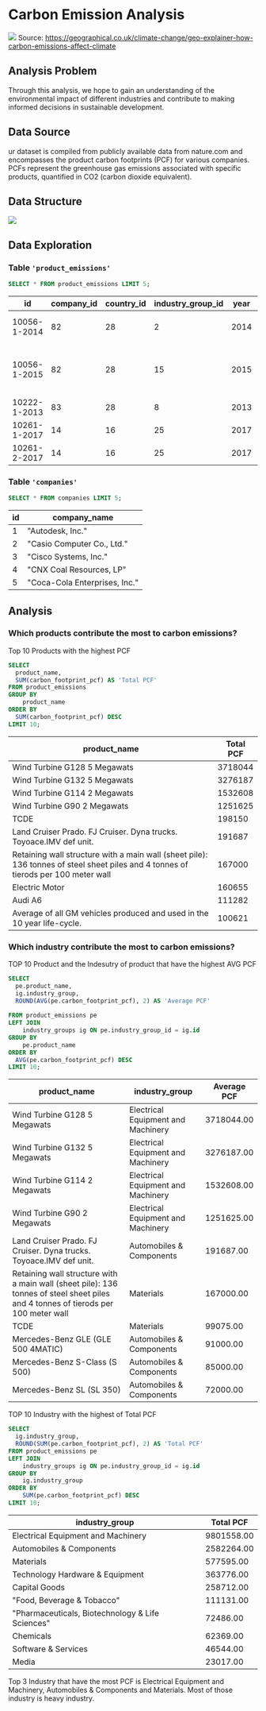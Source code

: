 # Carbon Emission Analysis
![](https://github.com/nguyenngoctu-swisscoding/carbon-emission-analysis/blob/main/carbon.jpg)
Source: https://geographical.co.uk/climate-change/geo-explainer-how-carbon-emissions-affect-climate

## Analysis Problem
Through this analysis, we hope to gain an understanding of the environmental impact of different industries and contribute to making informed decisions in sustainable development.

## Data Source
ur dataset is compiled from publicly available data from nature.com and encompasses the product carbon footprints (PCF) for various companies. PCFs represent the greenhouse gas emissions associated with specific products, quantified in CO2 (carbon dioxide equivalent).

## Data Structure
![](https://github.com/nguyenngoctu-swisscoding/carbon-emission-analysis/blob/main/Database%20diagram.png)

## Data Exploration
### Table `'product_emissions'`
```sql
SELECT * FROM product_emissions LIMIT 5;
```
|id|company_id|country_id|industry_group_id|year|product_name|weight_kg|carbon_footprint_pcf|upstream_percent_total_pcf|operations_percent_total_pcf|downstream_percent_total_pcf|
|--|----------|----------|-----------------|----|------------|---------|--------------------|--------------------------|----------------------------|----------------------------|
|10056-1-2014|82|28|2|2014|Frosted Flakes(R) Cereal|0.7485|2|57.50|30.00|12.50|
|10056-1-2015|82|28|15|2015|"Frosted Flakes, 23 oz, produced in Lancaster, PA (one carton)"|0.7485|2|57.50|30.00|12.50|
|10222-1-2013|83|28|8|2013|Office Chair|20.68|73|80.63|17.36|2.01|
|10261-1-2017|14|16|25|2017|Multifunction Printers|110.0|1488|30.65|5.51|63.84|
|10261-2-2017|14|16|25|2017|Multifunction Printers|110.0|1818|25.08|4.51|70.41|

### Table `'companies'`
```sql
SELECT * FROM companies LIMIT 5;
```
|id|company_name|
|--|------------|
|1|"Autodesk, Inc."|
|2|"Casio Computer Co., Ltd."|
|3|"Cisco Systems, Inc."|
|4|"CNX Coal Resources, LP"|
|5|"Coca-Cola Enterprises, Inc."|

## Analysis
### Which products contribute the most to carbon emissions?
Top 10 Products with the highest PCF
```sql
SELECT
  product_name,
  SUM(carbon_footprint_pcf) AS 'Total PCF'
FROM product_emissions
GROUP BY
	product_name 
ORDER BY
  SUM(carbon_footprint_pcf) DESC
LIMIT 10;
```
|product_name|Total PCF|
|------------|---------|
|Wind Turbine G128 5 Megawats|3718044|
|Wind Turbine G132 5 Megawats|3276187|
|Wind Turbine G114 2 Megawats|1532608|
|Wind Turbine G90 2 Megawats|1251625|
|TCDE|198150|
|Land Cruiser Prado. FJ Cruiser. Dyna trucks. Toyoace.IMV def unit.|191687|
|Retaining wall structure with a main wall (sheet pile): 136 tonnes of steel sheet piles and 4 tonnes of tierods per 100 meter wall|167000|
|Electric Motor|160655|
|Audi A6|111282|
|Average of all GM vehicles produced and used in the 10 year life-cycle.|100621|


### Which industry contribute the most to carbon emissions?
TOP 10 Product and the Indesutry of product that have the highest AVG PCF
```sql
SELECT
  pe.product_name,
  ig.industry_group,
  ROUND(AVG(pe.carbon_footprint_pcf), 2) AS 'Average PCF'
  
FROM product_emissions pe	
LEFT JOIN
	industry_groups ig ON pe.industry_group_id = ig.id 
GROUP BY
	pe.product_name 
ORDER BY
  AVG(pe.carbon_footprint_pcf) DESC
LIMIT 10;
```
|product_name|industry_group|Average PCF|
|------------|--------------|-----------|
|Wind Turbine G128 5 Megawats|Electrical Equipment and Machinery|3718044.00|
|Wind Turbine G132 5 Megawats|Electrical Equipment and Machinery|3276187.00|
|Wind Turbine G114 2 Megawats|Electrical Equipment and Machinery|1532608.00|
|Wind Turbine G90 2 Megawats|Electrical Equipment and Machinery|1251625.00|
|Land Cruiser Prado. FJ Cruiser. Dyna trucks. Toyoace.IMV def unit.|Automobiles & Components|191687.00|
|Retaining wall structure with a main wall (sheet pile): 136 tonnes of steel sheet piles and 4 tonnes of tierods per 100 meter wall|Materials|167000.00|
|TCDE|Materials|99075.00|
|Mercedes-Benz GLE (GLE 500 4MATIC)|Automobiles & Components|91000.00|
|Mercedes-Benz S-Class (S 500)|Automobiles & Components|85000.00|
|Mercedes-Benz SL (SL 350)|Automobiles & Components|72000.00|

TOP 10 Industry with the highest of Total PCF
```sql
SELECT
  ig.industry_group,
  ROUND(SUM(pe.carbon_footprint_pcf), 2) AS 'Total PCF'
FROM product_emissions pe	
LEFT JOIN
	industry_groups ig ON pe.industry_group_id = ig.id 
GROUP BY
	ig.industry_group 
ORDER BY 	
	SUM(pe.carbon_footprint_pcf) DESC 
LIMIT 10;
```
|industry_group|Total PCF|
|--------------|---------|
|Electrical Equipment and Machinery|9801558.00|
|Automobiles & Components|2582264.00|
|Materials|577595.00|
|Technology Hardware & Equipment|363776.00|
|Capital Goods|258712.00|
|"Food, Beverage & Tobacco"|111131.00|
|"Pharmaceuticals, Biotechnology & Life Sciences"|72486.00|
|Chemicals|62369.00|
|Software & Services|46544.00|
|Media|23017.00|

Top 3 Industry that have the most PCF is Electrical Equipment and Machinery, Automobiles & Components and Materials. Most of those industry is heavy industry.




